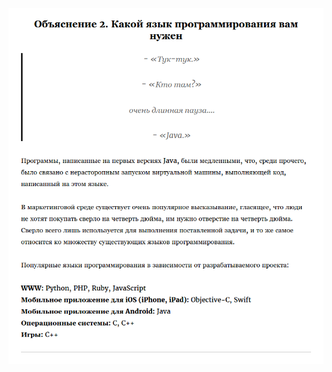 ![](https://github.com/devSchacht/Eat-the-World/blob/master/PART-II/Explanation-2/Explanation-2.png)
